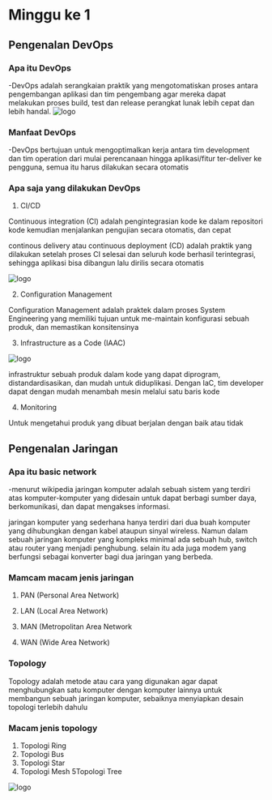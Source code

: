 # Minggu ke 1

## Pengenalan DevOps
### Apa itu DevOps
-DevOps adalah serangkaian praktik yang mengotomatiskan proses   antara pengembangan aplikasi dan tim pengembang agar mereka dapat melakukan proses build, test dan release perangkat lunak lebih cepat dan lebih handal.
![logo](https://github.com/rioprayogo/DevOps-Engineer/blob/main/week-1/asset/DevOps_pipeline.png)
 
### Manfaat DevOps
-DevOps bertujuan untuk mengoptimalkan kerja antara tim development dan tim operation dari mulai perencanaan hingga aplikasi/fitur ter-deliver ke pengguna, semua itu harus dilakukan secara otomatis

### Apa saja yang dilakukan DevOps

1. CI/CD

  Continuous integration (CI) adalah pengintegrasian kode ke dalam repositori kode kemudian menjalankan pengujian secara otomatis, dan cepat

  continous delivery atau continuous deployment (CD) adalah praktik yang dilakukan setelah proses CI selesai dan seluruh kode berhasil terintegrasi, sehingga aplikasi bisa dibangun lalu dirilis secara otomatis

![logo](https://github.com/rioprayogo/DevOps-Engineer/blob/main/week-1/asset/CICD_CICD.png)

2. Configuration Management

  Configuration Management adalah praktek dalam proses System Engineering yang memiliki tujuan untuk me-maintain konfigurasi sebuah produk, dan memastikan konsitensinya

3. Infrastructure as a Code (IAAC)

![logo](https://github.com/rioprayogo/DevOps-Engineer/blob/main/week-1/asset/infra_as_a_code.png)

  infrastruktur sebuah produk dalam kode yang dapat diprogram, distandardisasikan, dan mudah untuk diduplikasi. Dengan IaC, tim developer dapat dengan mudah menambah mesin melalui satu baris kode

4. Monitoring

  Untuk mengetahui produk yang dibuat berjalan dengan baik atau tidak

## Pengenalan Jaringan
### Apa itu basic network
-menurut wikipedia jaringan komputer adalah sebuah sistem yang terdiri atas komputer-komputer yang didesain untuk dapat berbagi sumber daya, berkomunikasi, dan dapat mengakses informasi.

jaringan komputer yang sederhana hanya terdiri dari dua buah komputer yang dihubungkan dengan kabel ataupun sinyal wireless. Namun dalam sebuah jaringan komputer yang kompleks minimal ada sebuah hub, switch atau router yang menjadi penghubung. selain itu ada juga modem yang berfungsi sebagai konverter bagi dua jaringan yang berbeda.

### Mamcam macam jenis jaringan
1. PAN (Personal Area Network)

2. LAN (Local Area Network)

3. MAN (Metropolitan Area Network

4. WAN (Wide Area Network)

### Topology
Topology adalah metode atau cara yang digunakan agar dapat menghubungkan satu komputer dengan komputer lainnya
untuk membangun sebuah jaringan komputer, sebaiknya menyiapkan desain topologi terlebih dahulu

### Macam jenis topology
1. Topologi Ring
2. Topologi Bus
3. Topologi Star
4. Topologi Mesh
5Topologi Tree


![logo](https://github.com/rioprayogo/DevOps-Engineer/blob/main/week-1/asset/macam_jenis_topology.png)
